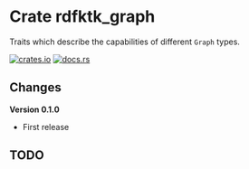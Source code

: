 # Crate rdfktk_graph

Traits which describe the capabilities of different `Graph` types.

[![crates.io](https://img.shields.io/crates/v/rdftk_graph.svg)](https://crates.io/crates/rdftk_graph)
[![docs.rs](https://docs.rs/rdftk_graph/badge.svg)](https://docs.rs/rdftk_graph)

## Changes

**Version 0.1.0**

* First release

## TODO
